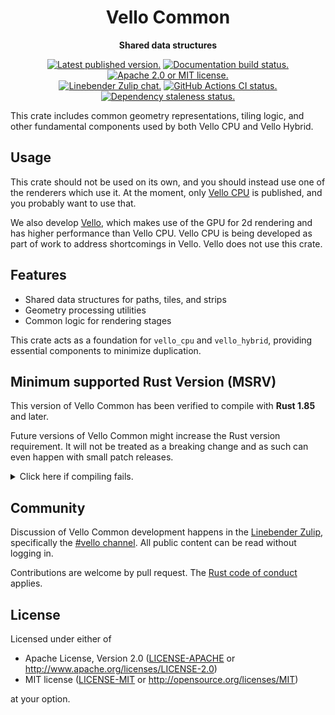 <div align="center">

# Vello Common

**Shared data structures**

[![Latest published version.](https://img.shields.io/crates/v/vello_common.svg)](https://crates.io/crates/vello_common)
[![Documentation build status.](https://img.shields.io/docsrs/vello_common.svg)](https://docs.rs/vello_common)
[![Apache 2.0 or MIT license.](https://img.shields.io/badge/license-Apache--2.0_OR_MIT-blue.svg)](#license)
\
[![Linebender Zulip chat.](https://img.shields.io/badge/Linebender-%23vello-blue?logo=Zulip)](https://xi.zulipchat.com/#narrow/channel/197075-vello)
[![GitHub Actions CI status.](https://img.shields.io/github/actions/workflow/status/linebender/vello/ci.yml?logo=github&label=CI)](https://github.com/linebender/vello/actions)
[![Dependency staleness status.](https://deps.rs/crate/vello_common/latest/status.svg)](https://deps.rs/crate/vello_common)

</div>

<!-- We use cargo-rdme to update the README with the contents of lib.rs.
To edit the following section, update it in lib.rs, then run:
cargo rdme --workspace-project=vello_common --heading-base-level=0
Full documentation at https://github.com/orium/cargo-rdme -->

<!-- Intra-doc links used in lib.rs should be evaluated here.
See https://linebender.org/blog/doc-include/ for related discussion. -->

<!-- cargo-rdme start -->

This crate includes common geometry representations, tiling logic, and other fundamental components used by both Vello CPU and Vello Hybrid.

## Usage

This crate should not be used on its own, and you should instead use one of the renderers which use it.
At the moment, only [Vello CPU](crates.io/crates/vello_cpu) is published, and you probably want to use that.

We also develop [Vello](crates.io/crates/vello), which makes use of the GPU for 2d rendering and has higher performance than Vello CPU.
Vello CPU is being developed as part of work to address shortcomings in Vello.
Vello does not use this crate.

## Features

- Shared data structures for paths, tiles, and strips
- Geometry processing utilities
- Common logic for rendering stages

This crate acts as a foundation for `vello_cpu` and `vello_hybrid`, providing essential components to minimize duplication.

<!-- cargo-rdme end -->

## Minimum supported Rust Version (MSRV)

This version of Vello Common has been verified to compile with **Rust 1.85** and later.

Future versions of Vello Common might increase the Rust version requirement.
It will not be treated as a breaking change and as such can even happen with small patch releases.

<details>
<summary>Click here if compiling fails.</summary>

As time has passed, some of Vello Common's dependencies could have released versions with a higher Rust requirement.
If you encounter a compilation issue due to a dependency and don't want to upgrade your Rust toolchain, then you could downgrade the dependency.

```sh
# Use the problematic dependency's name and version
cargo update -p package_name --precise 0.1.1
```

</details>

## Community

Discussion of Vello Common development happens in the [Linebender Zulip](https://xi.zulipchat.com/), specifically the [#vello channel](https://xi.zulipchat.com/#narrow/channel/197075-vello).
All public content can be read without logging in.

Contributions are welcome by pull request.
The [Rust code of conduct] applies.

## License

Licensed under either of

- Apache License, Version 2.0 ([LICENSE-APACHE](LICENSE-APACHE) or <http://www.apache.org/licenses/LICENSE-2.0>)
- MIT license ([LICENSE-MIT](LICENSE-MIT) or <http://opensource.org/licenses/MIT>)

at your option.

[Rust code of conduct]: https://www.rust-lang.org/policies/code-of-conduct
